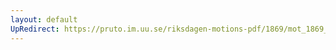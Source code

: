 ```yaml
---
layout: default
UpRedirect: https://pruto.im.uu.se/riksdagen-motions-pdf/1869/mot_1869__fk__32/mot_1869__fk__32-001.pdf
---
```

